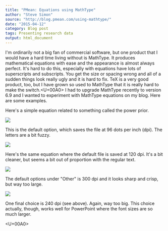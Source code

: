 ```yaml
---
title: "PMean: Equations using MathType"
author: "Steve Simon"
source: "http://blog.pmean.com/using-mathtype/"
date: "2015-04-12"
category: Blog post
tags: Presenting research data
output: html_document
---
```


I'm ordinarily not a big fan of commercial software, but one product
that I would have a hard time living without is MathType. It produces
mathematical equations with ease and the appearance is almost always
perfect. It's hard to do this, especially with equations have lots of
superscripts and subscripts. You get the size or spacing wrong and all
of a sudden things look really ugly and it is hard to fix. TeX is a very
good product, too, but I have grown so used to MathType that it is
really hard to make the switch.<U+00A0> I had to upgrade MathType recently to
version 6.9 and I wanted to experiment with MathType equations on my
blog. Here are some examples.

<!---More--->

Here's a simple equation related to something called the power prior.

![](../../../web/images/15/using-mathtype01.png)



This is the default option, which saves the file at 96 dots per inch
(dpi). The letters are a bit fuzzy.

![](../../../web/images/15/using-mathtype02.gif)



Here's the same equation where the default file is saved at 120 dpi.
It's a bit cleaner, but seems a bit out of proportion with the regular
text.

![](../../../web/images/15/using-mathtype03.gif)



The default options under "Other" is 300 dpi and it looks sharp and
crisp, but way too large.

![](../../../web/images/15/using-mathtype04.gif)



One final choice is 240 dpi (see above). Again, way too big. This choice
actually, though, works well for PowerPoint where the font sizes are so
much larger.

<U+00A0>


